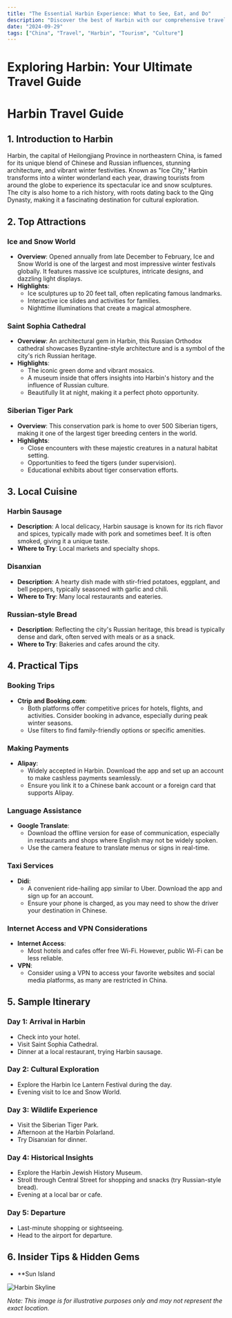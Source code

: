 ```yaml
---
title: "The Essential Harbin Experience: What to See, Eat, and Do"
description: "Discover the best of Harbin with our comprehensive travel guide. Explore top attractions, savor local cuisine, and get insider tips for an unforgettable Chinese adventure."
date: "2024-09-29"
tags: ["China", "Travel", "Harbin", "Tourism", "Culture"]
---
```


# Exploring Harbin: Your Ultimate Travel Guide

# Harbin Travel Guide

## 1. Introduction to Harbin
Harbin, the capital of Heilongjiang Province in northeastern China, is famed for its unique blend of Chinese and Russian influences, stunning architecture, and vibrant winter festivities. Known as "Ice City," Harbin transforms into a winter wonderland each year, drawing tourists from around the globe to experience its spectacular ice and snow sculptures. The city is also home to a rich history, with roots dating back to the Qing Dynasty, making it a fascinating destination for cultural exploration.

## 2. Top Attractions

### Ice and Snow World
- **Overview**: Opened annually from late December to February, Ice and Snow World is one of the largest and most impressive winter festivals globally. It features massive ice sculptures, intricate designs, and dazzling light displays.
- **Highlights**:
  - Ice sculptures up to 20 feet tall, often replicating famous landmarks.
  - Interactive ice slides and activities for families.
  - Nighttime illuminations that create a magical atmosphere.

### Saint Sophia Cathedral
- **Overview**: An architectural gem in Harbin, this Russian Orthodox cathedral showcases Byzantine-style architecture and is a symbol of the city's rich Russian heritage.
- **Highlights**:
  - The iconic green dome and vibrant mosaics.
  - A museum inside that offers insights into Harbin's history and the influence of Russian culture.
  - Beautifully lit at night, making it a perfect photo opportunity.

### Siberian Tiger Park
- **Overview**: This conservation park is home to over 500 Siberian tigers, making it one of the largest tiger breeding centers in the world.
- **Highlights**:
  - Close encounters with these majestic creatures in a natural habitat setting.
  - Opportunities to feed the tigers (under supervision).
  - Educational exhibits about tiger conservation efforts.

## 3. Local Cuisine

### Harbin Sausage
- **Description**: A local delicacy, Harbin sausage is known for its rich flavor and spices, typically made with pork and sometimes beef. It is often smoked, giving it a unique taste.
- **Where to Try**: Local markets and specialty shops.

### Disanxian
- **Description**: A hearty dish made with stir-fried potatoes, eggplant, and bell peppers, typically seasoned with garlic and chili.
- **Where to Try**: Many local restaurants and eateries.

### Russian-style Bread
- **Description**: Reflecting the city's Russian heritage, this bread is typically dense and dark, often served with meals or as a snack.
- **Where to Try**: Bakeries and cafes around the city.

## 4. Practical Tips

### Booking Trips
- **Ctrip and Booking.com**:
  - Both platforms offer competitive prices for hotels, flights, and activities. Consider booking in advance, especially during peak winter seasons.
  - Use filters to find family-friendly options or specific amenities.

### Making Payments
- **Alipay**:
  - Widely accepted in Harbin. Download the app and set up an account to make cashless payments seamlessly.
  - Ensure you link it to a Chinese bank account or a foreign card that supports Alipay.

### Language Assistance
- **Google Translate**:
  - Download the offline version for ease of communication, especially in restaurants and shops where English may not be widely spoken.
  - Use the camera feature to translate menus or signs in real-time.

### Taxi Services
- **Didi**:
  - A convenient ride-hailing app similar to Uber. Download the app and sign up for an account.
  - Ensure your phone is charged, as you may need to show the driver your destination in Chinese.

### Internet Access and VPN Considerations
- **Internet Access**:
  - Most hotels and cafes offer free Wi-Fi. However, public Wi-Fi can be less reliable.
- **VPN**:
  - Consider using a VPN to access your favorite websites and social media platforms, as many are restricted in China.

## 5. Sample Itinerary

### Day 1: Arrival in Harbin
- Check into your hotel.
- Visit Saint Sophia Cathedral.
- Dinner at a local restaurant, trying Harbin sausage.

### Day 2: Cultural Exploration
- Explore the Harbin Ice Lantern Festival during the day.
- Evening visit to Ice and Snow World.

### Day 3: Wildlife Experience
- Visit the Siberian Tiger Park.
- Afternoon at the Harbin Polarland.
- Try Disanxian for dinner.

### Day 4: Historical Insights
- Explore the Harbin Jewish History Museum.
- Stroll through Central Street for shopping and snacks (try Russian-style bread).
- Evening at a local bar or cafe.

### Day 5: Departure
- Last-minute shopping or sightseeing.
- Head to the airport for departure.

## 6. Insider Tips & Hidden Gems
- **Sun Island

<img src="https://source.unsplash.com/1600x900/?Harbin,cityscape" alt="Harbin Skyline" loading="lazy">

*Note: This image is for illustrative purposes only and may not represent the exact location.*

